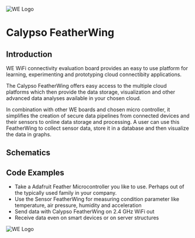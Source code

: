 ![WE Logo](../assets/Würth_Elektronik_Logo.svg.png)

# Calypso FeatherWing

## Introduction

<!--Goals-->
WE WiFi connectivity evaluation board provides an easy to use platform for learning, experimenting and prototyping cloud connectibity applications.

The Calypso FeatherWing offers easy access to the multiple cloud platforms which then provide the data storage, visualization and other advanced data analyses available in your chosen cloud.

In combination with other WE boards and chosen micro controller, it simplifies the creation of secure data pipelines from connected devices and their sensors to online data storage and processing.
A user can use this FeatherWing to collect sensor data, store it in a database and then visualize the data in graphs.

## Schematics

## Code Examples

* Take a Adafruit Feather Microcontroller you like to use. Perhaps out of the typically used family in your company.
* Use the Sensor FeatherWing for measuring condition parameter like temperature, air pressure, humidity and acceleration
* Send data with Calypso FeatherWing on 2.4 GHz WiFi out
* Receive data even on smart devices or on server structures

![WE Logo](assets/calipso-initial-connection.png)